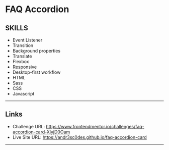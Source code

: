 # FAQ Accordion

## SKILLS

- Event Listener
- Transition
- Background properties
- Translate
- Flexbox
- Responsive
- Desktop-first workflow
- HTML
- Sass
- CSS
- Javascript

---
## Links

- Challenge URL: https://www.frontendmentor.io/challenges/faq-accordion-card-XlyjD0Oam
- Live Site URL: https://andr3sc0des.github.io/faq-accordion-card

---